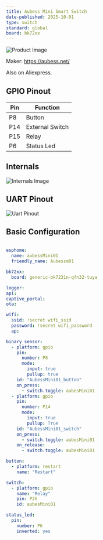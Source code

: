```yaml
---
title: Aubess Mini Smart Switch
date-published: 2025-10-01
type: switch
standard: global
board: bk72xx
---
```

![Product Image](/aubess_mini_smart_switch_photo.jpg "Product Image")

Maker: <https://aubess.net/>

Also on Aliexpress.

## GPIO Pinout

| Pin    | Function            |
| ------ | ------------------- |
| P8     | Button              |
| P14    | External Switch     |
| P15    | Relay               |
| P6     | Status Led          |

## Internals

![Internals Image](/aubess-mini-smart-switch-internals.jpg "Internals Image")

## UART Pinout

![Uart Pinout](/aubess-mini-smart-switch-uart-pinout.jpg "UART PINOUT")

## Basic Configuration

```yaml

esphome:
  name: aubessMini01
  friendly_name: Aubessm01

bk72xx:
  board: generic-bk7231n-qfn32-tuya

logger:
api:
captive_portal:
ota:

wifi:
  ssid: !secret wifi_ssid
  password: !secret wifi_password
  ap:

binary_sensor:
  - platform: gpio
    pin:
      number: P8
      mode:
        input: true
        pullup: true
    id: "AubessMini01_button"
    on_press:
      - switch.toggle: aubesMini01
  - platform: gpio
    pin:
      number: P14
      mode:
        input: true
        pullup: True
    id: "AubessMini01_switch"
    on_press:
      - switch.toggle: aubesMini01
    on_release:
      - switch.toggle: aubesMini01

button:
  - platform: restart
    name: "Restart"

switch:
  - platform: gpio
    name: "Relay"
    pin: P26
    id: aubesMini01

status_led:
  pin:
    number: P6
    inverted: yes
```
